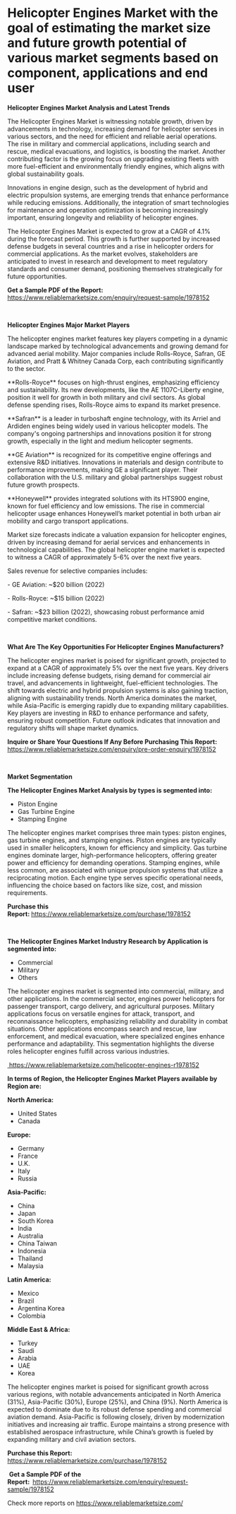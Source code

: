 <p><h1>Helicopter Engines Market with the goal of estimating the market size and future growth potential of various market segments based on component, applications and end user</h1></p><p><strong>Helicopter Engines Market Analysis and Latest Trends</strong></p>
<p><p>The Helicopter Engines Market is witnessing notable growth, driven by advancements in technology, increasing demand for helicopter services in various sectors, and the need for efficient and reliable aerial operations. The rise in military and commercial applications, including search and rescue, medical evacuations, and logistics, is boosting the market. Another contributing factor is the growing focus on upgrading existing fleets with more fuel-efficient and environmentally friendly engines, which aligns with global sustainability goals.</p><p>Innovations in engine design, such as the development of hybrid and electric propulsion systems, are emerging trends that enhance performance while reducing emissions. Additionally, the integration of smart technologies for maintenance and operation optimization is becoming increasingly important, ensuring longevity and reliability of helicopter engines.</p><p>The Helicopter Engines Market is expected to grow at a CAGR of 4.1% during the forecast period. This growth is further supported by increased defense budgets in several countries and a rise in helicopter orders for commercial applications. As the market evolves, stakeholders are anticipated to invest in research and development to meet regulatory standards and consumer demand, positioning themselves strategically for future opportunities.</p></p>
<p><strong>Get a Sample PDF of the Report:&nbsp;</strong> <a href="https://www.reliablemarketsize.com/enquiry/request-sample/1978152?utm_campaign=2034&utm_medium=2&utm_source=Github&utm_content=ia&utm_term=20022025&utm_id=helicopter-engines">https://www.reliablemarketsize.com/enquiry/request-sample/1978152</a></p>
<p>&nbsp;</p>
<p><strong>Helicopter Engines Major Market Players</strong></p>
<p><p>The helicopter engines market features key players competing in a dynamic landscape marked by technological advancements and growing demand for advanced aerial mobility. Major companies include Rolls-Royce, Safran, GE Aviation, and Pratt & Whitney Canada Corp, each contributing significantly to the sector.</p><p>**Rolls-Royce** focuses on high-thrust engines, emphasizing efficiency and sustainability. Its new developments, like the AE 1107C-Liberty engine, position it well for growth in both military and civil sectors. As global defense spending rises, Rolls-Royce aims to expand its market presence.</p><p>**Safran** is a leader in turboshaft engine technology, with its Arriel and Ardiden engines being widely used in various helicopter models. The company's ongoing partnerships and innovations position it for strong growth, especially in the light and medium helicopter segments.</p><p>**GE Aviation** is recognized for its competitive engine offerings and extensive R&D initiatives. Innovations in materials and design contribute to performance improvements, making GE a significant player. Their collaboration with the U.S. military and global partnerships suggest robust future growth prospects.</p><p>**Honeywell** provides integrated solutions with its HTS900 engine, known for fuel efficiency and low emissions. The rise in commercial helicopter usage enhances Honeywell’s market potential in both urban air mobility and cargo transport applications.</p><p>Market size forecasts indicate a valuation expansion for helicopter engines, driven by increasing demand for aerial services and enhancements in technological capabilities. The global helicopter engine market is expected to witness a CAGR of approximately 5-6% over the next five years.</p><p>Sales revenue for selective companies includes:</p><p>- GE Aviation: ~$20 billion (2022)</p><p>- Rolls-Royce: ~$15 billion (2022)</p><p>- Safran: ~$23 billion (2022), showcasing robust performance amid competitive market conditions.</p></p>
<p>&nbsp;</p>
<p><strong>What Are The Key Opportunities For Helicopter Engines Manufacturers?</strong></p>
<p><p>The helicopter engines market is poised for significant growth, projected to expand at a CAGR of approximately 5% over the next five years. Key drivers include increasing defense budgets, rising demand for commercial air travel, and advancements in lightweight, fuel-efficient technologies. The shift towards electric and hybrid propulsion systems is also gaining traction, aligning with sustainability trends. North America dominates the market, while Asia-Pacific is emerging rapidly due to expanding military capabilities. Key players are investing in R&D to enhance performance and safety, ensuring robust competition. Future outlook indicates that innovation and regulatory shifts will shape market dynamics.</p></p>
<p><strong>Inquire or Share Your Questions If Any Before Purchasing This Report:</strong> <a href="https://www.reliablemarketsize.com/enquiry/pre-order-enquiry/1978152?utm_campaign=2034&utm_medium=2&utm_source=Github&utm_content=ia&utm_term=20022025&utm_id=helicopter-engines">https://www.reliablemarketsize.com/enquiry/pre-order-enquiry/1978152</a></p>
<p>&nbsp;</p>
<p><strong>Market Segmentation</strong></p>
<p><strong>The Helicopter Engines Market Analysis by types is segmented into:</strong></p>
<p><ul><li>Piston Engine</li><li>Gas Turbine Engine</li><li>Stamping Engine</li></ul></p>
<p><p>The helicopter engines market comprises three main types: piston engines, gas turbine engines, and stamping engines. Piston engines are typically used in smaller helicopters, known for efficiency and simplicity. Gas turbine engines dominate larger, high-performance helicopters, offering greater power and efficiency for demanding operations. Stamping engines, while less common, are associated with unique propulsion systems that utilize a reciprocating motion. Each engine type serves specific operational needs, influencing the choice based on factors like size, cost, and mission requirements.</p></p>
<p><strong>Purchase this Report:&nbsp;</strong><a href="https://www.reliablemarketsize.com/purchase/1978152?utm_campaign=2034&utm_medium=2&utm_source=Github&utm_content=ia&utm_term=20022025&utm_id=helicopter-engines">https://www.reliablemarketsize.com/purchase/1978152</a></p>
<p>&nbsp;</p>
<p><strong>The Helicopter Engines Market Industry Research by Application is segmented into:</strong></p>
<p><ul><li>Commercial</li><li>Military</li><li>Others</li></ul></p>
<p><p>The helicopter engines market is segmented into commercial, military, and other applications. In the commercial sector, engines power helicopters for passenger transport, cargo delivery, and agricultural purposes. Military applications focus on versatile engines for attack, transport, and reconnaissance helicopters, emphasizing reliability and durability in combat situations. Other applications encompass search and rescue, law enforcement, and medical evacuation, where specialized engines enhance performance and adaptability. This segmentation highlights the diverse roles helicopter engines fulfill across various industries.</p></p>
<p><a href="https://www.reliablemarketsize.com/helicopter-engines-r1978152?utm_campaign=2034&utm_medium=2&utm_source=Github&utm_content=ia&utm_term=20022025&utm_id=helicopter-engines">&nbsp;https://www.reliablemarketsize.com/helicopter-engines-r1978152</a></p>
<p><strong>In terms of Region, the Helicopter Engines Market Players available by Region are:</strong></p>
<p>
    <p> <strong> North America: </strong>
        <ul>
            <li>United States</li>
            <li>Canada</li>
        </ul>
        </p> 
    <p> <strong> Europe: </strong>
        <ul>
            <li>Germany</li>
            <li>France</li>
            <li>U.K.</li>
            <li>Italy</li>
            <li>Russia</li>
        </ul>
        </p> 
    <p> <strong> Asia-Pacific: </strong>
        <ul>
            <li>China</li>
            <li>Japan</li>
            <li>South Korea</li>
            <li>India</li>
            <li>Australia</li>
            <li>China Taiwan</li>
            <li>Indonesia</li>
            <li>Thailand</li>
            <li>Malaysia</li>
        </ul>
        </p> 
    <p> <strong> Latin America: </strong>
        <ul>
            <li>Mexico</li>
            <li>Brazil</li>
            <li>Argentina Korea</li>
            <li>Colombia</li>
        </ul>
        </p> 
    <p> <strong> Middle East & Africa: </strong>
        <ul>
            <li>Turkey</li>
            <li>Saudi</li>
            <li>Arabia</li>
            <li>UAE</li>
            <li>Korea</li>
        </ul>
    </p>
    </p>
<p><p>The helicopter engines market is poised for significant growth across various regions, with notable advancements anticipated in North America (31%), Asia-Pacific (30%), Europe (25%), and China (9%). North America is expected to dominate due to its robust defense spending and commercial aviation demand. Asia-Pacific is following closely, driven by modernization initiatives and increasing air traffic. Europe maintains a strong presence with established aerospace infrastructure, while China’s growth is fueled by expanding military and civil aviation sectors.</p></p>
<p><strong>Purchase this Report: </strong><a href="https://www.reliablemarketsize.com/purchase/1978152?utm_campaign=2034&utm_medium=2&utm_source=Github&utm_content=ia&utm_term=20022025&utm_id=helicopter-engines">https://www.reliablemarketsize.com/purchase/1978152</a></p>
<p>&nbsp;<strong>Get a Sample PDF of the Report:&nbsp;&nbsp;</strong><a href="https://www.reliablemarketsize.com/enquiry/request-sample/1978152?utm_campaign=2034&utm_medium=2&utm_source=Github&utm_content=ia&utm_term=20022025&utm_id=helicopter-engines">https://www.reliablemarketsize.com/enquiry/request-sample/1978152</a></p>
<p><strong></strong></p>
<p>Check more reports on <a href="https://www.reliablemarketsize.com/?utm_campaign=2034&utm_medium=2&utm_source=Github&utm_content=ia&utm_term=20022025&utm_id=helicopter-engines">https://www.reliablemarketsize.com/</a></p>